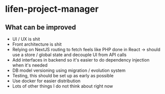 # lifen-project-manager

## What can be improved

- UI / UX is shit
- Front architecture is shit
- Relying on NextJS routing to fetch feels like PHP done in React -> should use a store / global state and decouple UI from API calls
- Add interfaces in backend so it's easier to do dependency injection when it's needed
- DB model versioning using migration / evolution system
- Testing, this should be set up as early as possible
- Use docker for easier distribution
- Lots of other things I do not think about right now
